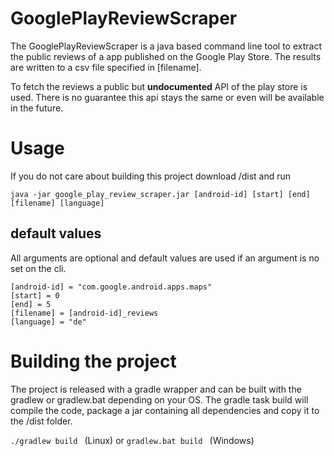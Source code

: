 GooglePlayReviewScraper
==============

The GooglePlayReviewScraper is a java based command line tool to extract the public reviews 
of a app published on the Google Play Store. The results are written to a csv file specified in [filename].

To fetch the reviews a public but **undocumented** API of the play store is used. 
There is no guarantee this api stays the same or even will be available in the future.

Usage
==============

If you do not care about building this project download /dist and run

```java -jar google_play_review_scraper.jar [android-id] [start] [end] [filename] [language] ```

default values
--------------
All arguments are optional and default values are used if an argument is no set on the cli.
```
[android-id] = "com.google.android.apps.maps"
[start] = 0
[end] = 5
[filename] = [android-id]_reviews
[language] = "de"
```
Building the project
==============
The project is released with a gradle wrapper and can be built with the gradlew or gradlew.bat depending on your OS.
The gradle task build will compile the code, package a jar containing all dependencies and copy it to the /dist folder.

````./gradlew build ```` (Linux) or ````gradlew.bat build ```` (Windows)

